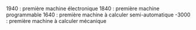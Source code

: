 1940 : première machine électronique
1840 : première machine programmable
1640 : première machine à calculer semi-automatique
-3000 : première machine à calculer mécanique

<!--stackedit_data:
eyJoaXN0b3J5IjpbLTUzMDMxNjY5MSwtMjA4ODc0NjYxMl19
-->